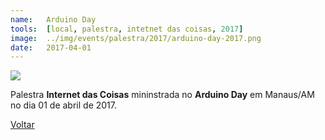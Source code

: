 ```yaml
---
name:  	Arduino Day
tools: 	[local, palestra, intetnet das coisas, 2017]
image: 	../img/events/palestra/2017/arduino-day-2017.png
date: 	2017-04-01
---
```


![](../img/events/palestra/2017/arduino-day-2017.png)

Palestra **Internet das Coisas** mininstrada no **Arduino Day** em Manaus/AM no dia 01 de abril de 2017.

<p class="text-center">
	<a class="btn btn-outline-primary mt-1" href="{{ site.baseurl }}/events/">Voltar</a>
</p>